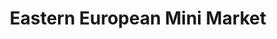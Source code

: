 ---
title: "Eastern European Mini Market"
url: /castleford/eastern-european-mini-market/
shop: Lebensmittel
---